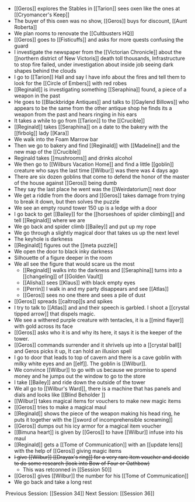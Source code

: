 - [[Geros]] explores the Stables in [[Tarion]] sees oxen like the ones at [[Cryomancer's Keep]] 
- The buyer of this oxen was no show, [[Geros]] buys for discount, [[Aunt Roberta]]
- We plan rooms to renovate the [[Cultbusters HQ]] 
- [[Geros]] goes to [[Fisticuffs]] and asks for more quests confusing the guard 
- I investigate the newspaper from the [[Victorian Chronicle]] about the [[northern district of New Victoris]] death toll thousands, Infrastructure to stop fire failed, under investigation about inside job seeing dark shapes behind the clouds 
- I go to [[Tarion]] Hall and say I have info about the fires and tell them to look for the [[Circle of Embers]] with red robes
- [[Reginald]] is investigating something [[Seraphina]] found, a piece of a weapon in the past
- He goes to [[Blackbridge Antiques]] and talks to [[Gaylend Billows]] who appears to be the same from the other antique shop he finds its a weapon from the past and hears ringing in his ears
- It takes a while to go from [[Tarion]] to the [[Crucible]] 
- [[Reginald]] takes [[Seraphina]] on a date to the bakery with the [[firbolg]] lady [[Kara]]
- We walk into the Foam Marrow bar
- Then we go to bakery and find [[Reginald]] with [[Madeline]] and the new map of the [[Crucible]]
- Reginald takes [[mushrooms]] and drinks alcohol 
- We then go to [[Wilburs Vacation Home]] and find a little [[goblin]] creature who says the last time [[Wilbur]] was there was 4 days ago
- There are six dozen goblins that come to defend the honor of the master of the house against [[Geros]] being dumb
- They say the last place he went was the [[Weirdatorium]] next door
- We get a riddle from the doors and [[Geros]] takes damage from trying to break it down, but then solves the puzzle
- We see an empty round tower 150 up is a ledge with a door
- I go back to get [[Bailey]] for the [[horseshoes of spider climbing]] and tell [[Reginald]] where we are
- We go back and spider climb [[Bailey]] and put up my rope
- We go through a slightly magical door that takes us up the next level
- The keyhole is darkness
- [[Reginald]] figures out the [[meta puzzle]]
- We open the door to black inky darkness 
- Silhouette of a figure deeper in the room 
- We all see the figure that would scare us the most
	- [[Reginald]] walks into the darkness and [[Seraphina]] turns into a [[changeling]] of [[Golden Vault]]
	- [[Alisha]] sees [[Klaus]] with black empty eyes
	- [[Perrin]] I walk in and my party disappears and see [[Atlas]]
	- [[Geros]] sees no one there and sees a pile of dust
- [[Geros]] spreads [[caltrop]]s and spikes 
- I try to talk to [[Atlas]] and and their speech is garbled. I shoot a [[crystal tipped arrow]] that dispels magic.
- We see a withered purple creature with tentacles, it is a [[mind flayer]] with gold across its face
- [[Geros]] asks who it is and why its here, it says it is the keeper of the tower. 
- [[Geros]] commands surrender and it shrivels up into a [[crystal ball]] and Geros picks it up, It can hold an illusion spell
- I go to door that leads to top of cavern and there is a cave goblin with milky white eyes and an [[elf]]. The goblin is [[Wilbur]].
- We convince [[Wilbur]] to go with us because we promise to spend money and he jumps out the window to go to the store
- I take [[Bailey]] and ride down the outside of the tower
- We all go to [[Wilbur's Ward]], there is a machine that has panels and dials and looks like [[Blind Beholder ]]
- [[Wilbur]] takes magical items for vouchers to make new magic items
- [[Geros]] tries to make a magical maul
- [[Reginald]] shows the piece of the weapon making his head ring, he puts it together with the [[sword of incomprehensible screaming]] 
- [[Geros]] dumps out his icy armor for a magical item voucher
- [[Bimuna heart]] is given by [[Geros]] to have [[Wilbur]] infuse into his maul 
- [[Reginald]] gets a [[Tome of Communication]] with an [[update lens]] with the help of [[Geros]] giving magic items
- ~~I give [[Wilbur]] [[Drayax's ring]] for a very rare item voucher and decide to do some research (look into Bow of Four or Oathbow)~~ 
	- This was retconned in [[Session 50]]
- [[Geros]] gives [[Wilbur]] the number for his [[Tome of Communication]]
- We go back and take a long rest

Previous Session: [[Session 34]]
Next Session: [[Session 36]]